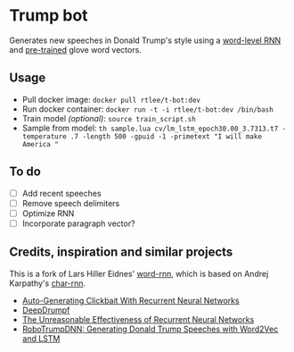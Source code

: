 # Trump bot
Generates new speeches in Donald Trump's style using a [word-level RNN](https://github.com/larspars/word-rnn) and [pre-trained](http://nlp.stanford.edu/projects/glove/) glove word vectors.

## Usage
* Pull docker image: `docker pull rtlee/t-bot:dev`
* Run docker container: `docker run -t -i rtlee/t-bot:dev /bin/bash`
* Train model _(optional)_: `source train_script.sh`
* Sample from model: `th sample.lua cv/lm_lstm_epoch30.00_3.7313.t7 -temperature .7 -length 500 -gpuid -1 -primetext "I will make America "`

## To do
* [ ] Add recent speeches
* [ ] Remove speech delimiters
* [ ] Optimize RNN
* [ ] Incorporate paragraph vector?

## Credits, inspiration and similar projects
This is a fork of Lars Hiller Eidnes' [word-rnn](https://github.com/larspars/word-rnn), which is based on Andrej Karpathy's [char-rnn](https://github.com/karpathy/char-rnn).

* [Auto-Generating Clickbait With Recurrent Neural Networks](https://larseidnes.com/2015/10/13/auto-generating-clickbait-with-recurrent-neural-networks/)
* [DeepDrumpf](https://www.csail.mit.edu/deepdrumpf)
* [The Unreasonable Effectiveness of Recurrent Neural Networks](http://karpathy.github.io/2015/05/21/rnn-effectiveness/)
* [RoboTrumpDNN: Generating Donald Trump Speeches with Word2Vec and LSTM](https://github.com/ppramesi/RoboTrumpDNN)
